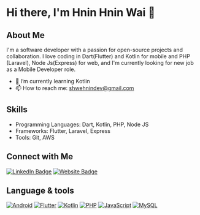 # Hi there, I'm Hnin Hnin Wai 👋

## About Me

I'm a software developer with a passion for open-source projects and collaboration. I love coding in Dart(Flutter) and Kotlin for mobile and PHP (Laravel), Node Js(Express) for web, and I'm currently looking for new job as a Mobile Developer role.

- 🌱 I’m currently learning Kotlin
- 📫 How to reach me: shwehnindev@gmail.com

## Skills

- Programming Languages: Dart, Kotlin, PHP, Node JS
- Frameworks: Flutter, Laravel, Express
- Tools: Git, AWS

## Connect with Me

[![LinkedIn Badge](https://img.shields.io/badge/LinkedIn-0A66C2?style=for-the-badge&logo=linkedin&logoColor=white)](https://www.linkedin.com/in/hnin-hnin-wai-97447a185/)
[![Website Badge](https://img.shields.io/badge/Website-000000?style=for-the-badge&logo=About.me&logoColor=white)](https://www.hninhninwai.xyz)

## Language & tools
[![Android](https://img.shields.io/badge/Android-3DDC84?style=for-the-badge&logo=android&logoColor=white)](https://developer.android.com/)
[![Flutter](https://img.shields.io/badge/Flutter-02569B?style=for-the-badge&logo=flutter&logoColor=white)](https://flutter.dev/)
[![Kotlin](https://img.shields.io/badge/Kotlin-0095D5?style=for-the-badge&logo=kotlin&logoColor=white)](https://kotlinlang.org/)
[![PHP](https://img.shields.io/badge/PHP-777BB4?style=for-the-badge&logo=php&logoColor=white)](https://www.php.net/)
[![JavaScript](https://img.shields.io/badge/JavaScript-F7DF1E?style=for-the-badge&logo=javascript&logoColor=black)](https://developer.mozilla.org/en-US/docs/Web/JavaScript)
[![MySQL](https://img.shields.io/badge/MySQL-4479A1?style=for-the-badge&logo=mysql&logoColor=white)](https://www.mysql.com/)
